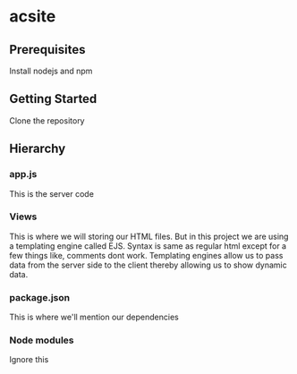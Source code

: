 # acsite

##  Prerequisites
 Install nodejs and npm
 
 ## Getting Started
 Clone the repository
 
 ## Hierarchy

### app.js 
This is the server code

### Views
This is where we will storing our HTML files. But in this project we are using a templating engine called EJS. Syntax is same as regular html except for a few things like, comments dont work. Templating engines allow us to pass data from the server side to the client thereby allowing us to show dynamic data. 

### package.json
This is where we'll mention our dependencies

### Node modules
Ignore this 